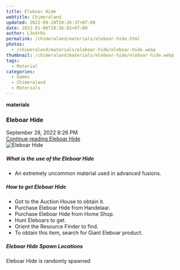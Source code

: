 ```yaml
---
title: Eleboar Hide
webtitle: Chimeraland
updated: 2022-09-28T20:26:37+07:00
date: 2022-01-06T20:56:03+07:00
author: L3n4r0x
permalink: /chimeraland/materials/eleboar-hide.html
photos:
  - /chimeraland/materials/eleboar-hide/eleboar-hide.webp
thumbnail: /chimeraland/materials/eleboar-hide/eleboar-hide.webp
tags:
  - Material
categories:
  - Games
  - Chimeraland
  - Materials
---
```


<section id="bootstrap-wrapper">
  <link
    rel="stylesheet"
    href="https://cdn.statically.io/gh/dimaslanjaka/Web-Manajemen/40ac3225/css/bootstrap-4.5-wrapper.css"
  />
  <div
    class="row g-0 border rounded overflow-hidden flex-md-row mb-4 shadow-sm position-relative"
  >
    <div class="col p-4 d-flex flex-column position-static">
      <strong class="d-inline-block mb-2 text-success">materials</strong>
      <h3 class="mb-0">Eleboar Hide</h3>
      <div class="mb-1 text-muted">September 28, 2022 8:26 PM</div>
      <a href="#" class="stretched-link d-none"
        >Continue reading Eleboar Hide</a
      >
    </div>
    <div class="col-auto d-none d-lg-block">
      <img
        src="/chimeraland/materials/eleboar-hide/eleboar-hide.webp"
        alt="Eleboar Hide"
      />
    </div>
  </div>
  <div class="row">
    <div class="col-lg-6 col-12 mb-2">
      <div class="card">
        <div class="card-body">
          <h5 class="card-title">What is the use of the Eleboar Hide</h5>
          <div class="card-text">
            <ul>
              <li>An extremely uncommon material used in advanced fusions.</li>
            </ul>
          </div>
        </div>
      </div>
    </div>
    <div class="col-lg-6 col-12 mb-2">
      <div class="card">
        <div class="card-body">
          <h5 class="card-title">How to get Eleboar Hide</h5>
          <div class="card-text">
            <ul>
              <li>Got to the Auction House to obtain it.</li>
              <li>Purchase Eleboar Hide from Handelaar.</li>
              <li>Purchase Eleboar Hide from Home Shop.</li>
              <li>Hunt Eleboars to get.</li>
              <li>Orient the Resource Finder to find.</li>
              <li>To obtain this item, search for Giant Eleboar product.</li>
            </ul>
          </div>
        </div>
      </div>
    </div>
    <div class="col-12 mb-2">
      <h5>Eleboar Hide Spawn Locations</h5>
      <p>Eleboar Hide is randomly spawned</p>
    </div>
  </div>
</section>